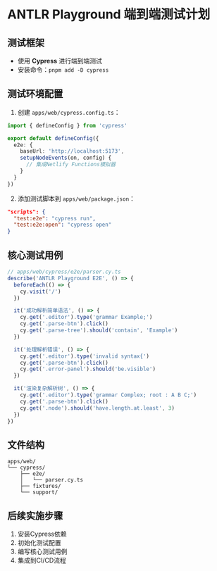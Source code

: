 # ANTLR Playground 端到端测试计划

## 测试框架
- 使用 **Cypress** 进行端到端测试
- 安装命令：`pnpm add -D cypress`

## 测试环境配置
1. 创建 `apps/web/cypress.config.ts`：
```ts
import { defineConfig } from 'cypress'

export default defineConfig({
  e2e: {
    baseUrl: 'http://localhost:5173',
    setupNodeEvents(on, config) {
      // 集成Netlify Functions模拟器
    }
  }
})
```

2. 添加测试脚本到 `apps/web/package.json`：
```json
"scripts": {
  "test:e2e": "cypress run",
  "test:e2e:open": "cypress open"
}
```

## 核心测试用例
```ts
// apps/web/cypress/e2e/parser.cy.ts
describe('ANTLR Playground E2E', () => {
  beforeEach(() => {
    cy.visit('/')
  })

  it('成功解析简单语法', () => {
    cy.get('.editor').type('grammar Example;')
    cy.get('.parse-btn').click()
    cy.get('.parse-tree').should('contain', 'Example')
  })

  it('处理解析错误', () => {
    cy.get('.editor').type('invalid syntax{')
    cy.get('.parse-btn').click()
    cy.get('.error-panel').should('be.visible')
  })

  it('渲染复杂解析树', () => {
    cy.get('.editor').type('grammar Complex; root : A B C;')
    cy.get('.parse-btn').click()
    cy.get('.node').should('have.length.at.least', 3)
  })
})
```

## 文件结构
```
apps/web/
└── cypress/
    ├── e2e/
    │   └── parser.cy.ts
    ├── fixtures/
    └── support/
```

## 后续实施步骤
1. 安装Cypress依赖
2. 初始化测试配置
3. 编写核心测试用例
4. 集成到CI/CD流程